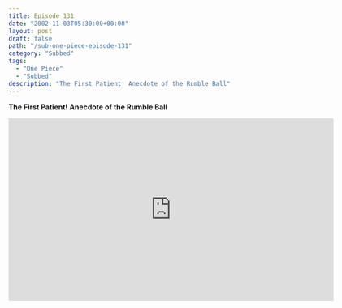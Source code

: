 ```yaml
---
title: Episode 131
date: "2002-11-03T05:30:00+00:00"
layout: post
draft: false
path: "/sub-one-piece-episode-131"
category: "Subbed"
tags:
  - "One Piece"
  - "Subbed"
description: "The First Patient! Anecdote of the Rumble Ball"
---
```


**The First Patient! Anecdote of the Rumble Ball**

<iframe width="640" height="360" src="https://www.rapidvideo.com/e/FXQDYCGB4R" frameborder="0" marginwidth=0 marginheight=0 scrolling=no allowfullscreen></iframe>

